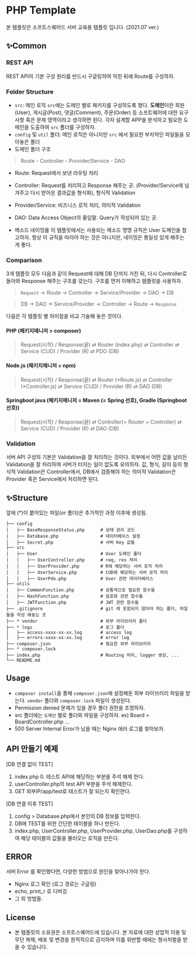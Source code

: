 # PHP Template
본 템플릿은 소프트스퀘어드 서버 교육용 템플릿 입니다. (2021.07 ver.)


## ✨Common
### REST API
REST API의 기본 구성 원리를 반드시 구글링하여 익힌 뒤에 Route를 구성하자.

### Folder Structure
- `src`: 메인 로직 
  `src`에는 도메인 별로 패키지를 구성하도록 했다. **도메인**이란 회원(User), 게시글(Post), 댓글(Comment), 주문(Order) 등 소프트웨어에 대한 요구사항 혹은 문제 영역이라고 생각하면 된다. 각자 설계할 APP을 분석하고 필요한 도메인을 도출하여 `src` 폴더를 구성하자.
- `config` 및 `util` 폴더: 메인 로직은 아니지만 `src` 에서 필요한 부차적인 파일들을 모아놓은 폴더
- 도메인 폴더 구조
> Route - Controller - Provider/Service - DAO

- Route: Request에서 보낸 라우팅 처리
- Controller: Request를 처리하고 Response 해주는 곳. (Provider/Service에 넘겨주고 다시 받아온 결과값을 형식화), 형식적 Validation
- Provider/Service: 비즈니스 로직 처리, 의미적 Validation
- DAO: Data Access Object의 줄임말. Query가 작성되어 있는 곳. 

- 메소드 네이밍룰
  이 템플릿에서는 사용되는 메소드 명명 규칙은 User 도메인을 참고하자. 항상 이 규칙을 따라야 하는 것은 아니지만, 네이밍은 통일성 있게 해주는 게 좋다.
  

### Comparison
3개 템플릿 모두 다음과 같이 Request에 대해 DB 단까지 거친 뒤, 다시 Controller로 돌아와 Response 해주는 구조를 갖는다. 구조를 먼저 이해하고 템플릿을 사용하자.
> `Request` -> Route -> Controller -> Service/Provider -> DAO -> DB

> DB -> DAO -> Service/Provider -> Controller -> Route -> `Response`

다음은 각 템플릿 별 차이점을 비교 기술해 놓은 것이다.
#### PHP (패키지매니저 = composer)
> Request(시작) / Response(끝) ⇄ Router (index.php) ⇄ Controller  ⇄ Service (CUD) / Provider (R) ⇄ PDO (DB)

#### Node.js (패키지매니저 = npm)
> Request(시작) / Response(끝)  ⇄ Router (*Route.js) ⇄ Controller (*Controller.js) ⇄ Service (CUD) / Provider (R) ⇄ DAO (DB)

#### Springboot java (패키지매니저 = Maven (= Spring 선호), Gradle (Springboot 선호))
> Request(시작) / Response(끝) ⇄ Controller(= Router + Controller) ⇄ Service (CUD) / Provider (R) ⇄ DAO (DB)

### Validation
서버 API 구성의 기본은 Validation을 잘 처리하는 것이다. 외부에서 어떤 값을 날리든 Validation을 잘 처리하여 서버가 터지는 일이 없도록 유의하자.
값, 형식, 길이 등의 형식적 Validation은 Controller에서,
DB에서 검증해야 하는 의미적 Validation은 Provider 혹은 Service에서 처리하면 된다.

## ✨Structure
앞에 (*)이 붙어있는 파일(or 폴더)은 추가적인 과정 이후에 생성됨.
```
├── config                          
│   ├── BaseResponseStatus.php      # 상태 관리 코드
│   ├── Database.php                # 데이터베이스 설정                     
│   ├── Secret.php                  # 서버 Key 값들             
├── src                             
│   ├── User                        # User 도메인 폴더
│   │   ├── UserController.php      # req, res 처리
│   │   ├── UserProvider.php        # R에 해당하는 서버 로직 처리
│   │   ├── UserService.php         # CUD에 해당하는 서버 로직 처리  
│   │   ├── UserPdo.php             # User 관련 데이터베이스
├── utils                           
│   ├── CommonFunction.php          # 공통적으로 필요한 함수들
│   ├── HashFunction.php            # 암호화 관련 함수들
│   ├── JWTFunction.php             # JWT 관련 함수들
├── .gitignore                      # git 에 포함되지 않아야 하는 폴더, 파일들을 작성 해놓는 곳
├── * vendor                        # 외부 라이브러리 폴더
├── * logs                    	    # 로그 폴더
│   ├── access-xxxx-xx-xx.log       # access log
│   ├── errors-xxxx-xx-xx.log       # error log
├── composer.json                   # 필요한 외부 라이브러리
├── * composer.lock              	 
├── index.php                       # Routing 처리, logger 생성, ...                    		
└── README.md
```
## Usage
- `composer install`을 통해 `composer.json`에 설정해둔 외부 라이브러리 파일을 받는다. `vendor` 폴더와 `composer.lock` 파일이 생성된다.
- Permission denied 문제가 있을 경우 폴더 권한을 조정하자.
- src 폴더에는 `도메인` 별로 폴더와 파일을 구성하자. ex) Board > BoardController.php ...
- 500 Server Internal Error가 났을 때는 Nginx 에러 로그를 찾아보자.

## API 만들기 예제
[DB 연결 없이 TEST]
1. index.php 0. 테스트 API에 해당하는 부분을 주석 해제 한다. 
2. userController.php의 test API 부분을 주석 해제한다.
3. GET 외부IP/app/test로 테스트가 잘 되는지 확인한다.

[DB 연결 이후 TEST]
1. config > Database.php에서 본인의 DB 정보를 입력한다.
2. DB에 TEST를 위한 간단한 테이블을 하나 만든다.   
3. index.php, UserController.php, UserProvider.php, UserDao.php를 구성하여 해당 테이블의 값들을 불러오는 로직을 만든다.

## ERROR
서버 Error 를 확인했다면, 다양한 방법으로 원인을 찾아나가야 한다.
- Nginx 로그 확인 (로그 경로는 구글링)
- echo, print_r 로 디버깅
- 그 외 방법들.
    
## License
- 본 템플릿의 소유권은 소프트스퀘어드에 있습니다. 본 자료에 대한 상업적 이용 및 무단 복제, 배포 및 변경을 원칙적으로 금지하며 이를 위반할 때에는 형사처벌을 받을 수 있습니다.
